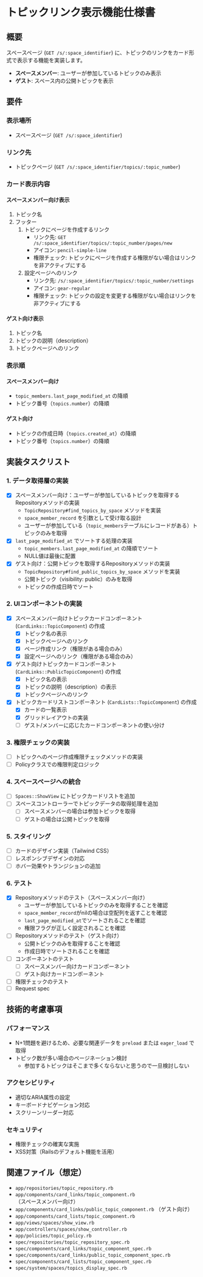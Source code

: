 # トピックリンク表示機能仕様書

## 概要

スペースページ (`GET /s/:space_identifier`) に、トピックのリンクをカード形式で表示する機能を実装します。

- **スペースメンバー**: ユーザーが参加しているトピックのみ表示
- **ゲスト**: スペース内の公開トピックを表示

## 要件

### 表示場所

- スペースページ (`GET /s/:space_identifier`)

### リンク先

- トピックページ (`GET /s/:space_identifier/topics/:topic_number`)

### カード表示内容

#### スペースメンバー向け表示

1. トピック名
2. フッター
   1. トピックにページを作成するリンク
      - リンク先: `GET /s/:space_identifier/topics/:topic_number/pages/new`
      - アイコン: `pencil-simple-line`
      - 権限チェック: トピックにページを作成する権限がない場合はリンクを非アクティブにする
   2. 設定ページへのリンク
      - リンク先: `/s/:space_identifier/topics/:topic_number/settings`
      - アイコン: `gear-regular`
      - 権限チェック: トピックの設定を変更する権限がない場合はリンクを非アクティブにする

#### ゲスト向け表示

1. トピック名
2. トピックの説明（description）
3. トピックページへのリンク

### 表示順

#### スペースメンバー向け

- `topic_members.last_page_modified_at` の降順
- トピック番号（`topics.number`）の降順

#### ゲスト向け

- トピックの作成日時（`topics.created_at`）の降順
- トピック番号（`topics.number`）の降順

## 実装タスクリスト

### 1. データ取得層の実装

- [x] スペースメンバー向け：ユーザーが参加しているトピックを取得するRepositoryメソッドの実装
  - `TopicRepository#find_topics_by_space` メソッドを実装
  - `space_member_record` を引数として受け取る設計
  - ユーザーが参加している（`topic_members`テーブルにレコードがある）トピックのみを取得
- [x] `last_page_modified_at` でソートする処理の実装
  - `topic_members.last_page_modified_at` の降順でソート
  - NULL値は最後に配置
- [x] ゲスト向け：公開トピックを取得するRepositoryメソッドの実装
  - `TopicRepository#find_public_topics_by_space` メソッドを実装
  - 公開トピック（visibility: public）のみを取得
  - トピックの作成日時でソート

### 2. UIコンポーネントの実装

- [x] スペースメンバー向けトピックカードコンポーネント (`CardLinks::TopicComponent`) の作成
  - [x] トピック名の表示
  - [x] トピックページへのリンク
  - [x] ページ作成リンク（権限がある場合のみ）
  - [x] 設定ページへのリンク（権限がある場合のみ）
- [x] ゲスト向けトピックカードコンポーネント (`CardLinks::PublicTopicComponent`) の作成
  - [x] トピック名の表示
  - [x] トピックの説明（description）の表示
  - [x] トピックページへのリンク
- [x] トピックカードリストコンポーネント (`CardLists::TopicComponent`) の作成
  - [x] カードの一覧表示
  - [x] グリッドレイアウトの実装
  - [ ] ゲスト/メンバーに応じたカードコンポーネントの使い分け

### 3. 権限チェックの実装

- [ ] トピックへのページ作成権限チェックメソッドの実装
- [ ] Policyクラスでの権限判定ロジック

### 4. スペースページへの統合

- [ ] `Spaces::ShowView` にトピックカードリストを追加
- [ ] スペースコントローラーでトピックデータの取得処理を追加
  - [ ] スペースメンバーの場合は参加トピックを取得
  - [ ] ゲストの場合は公開トピックを取得

### 5. スタイリング

- [ ] カードのデザイン実装（Tailwind CSS）
- [ ] レスポンシブデザインの対応
- [ ] ホバー効果やトランジションの追加

### 6. テスト

- [x] Repositoryメソッドのテスト（スペースメンバー向け）
  - ユーザーが参加しているトピックのみを取得することを確認
  - `space_member_record`がnilの場合は空配列を返すことを確認
  - `last_page_modified_at`でソートされることを確認
  - 権限フラグが正しく設定されることを確認
- [ ] Repositoryメソッドのテスト（ゲスト向け）
  - 公開トピックのみを取得することを確認
  - 作成日時でソートされることを確認
- [ ] コンポーネントのテスト
  - [ ] スペースメンバー向けカードコンポーネント
  - [ ] ゲスト向けカードコンポーネント
- [ ] 権限チェックのテスト
- [ ] Request spec

## 技術的考慮事項

### パフォーマンス

- N+1問題を避けるため、必要な関連データを `preload` または `eager_load` で取得
- トピック数が多い場合のページネーション検討
  - 参加するトピックはそこまで多くならないと思うので一旦検討しない

### アクセシビリティ

- 適切なARIA属性の設定
- キーボードナビゲーション対応
- スクリーンリーダー対応

### セキュリティ

- 権限チェックの確実な実施
- XSS対策（Railsのデフォルト機能を活用）

## 関連ファイル（想定）

- `app/repositories/topic_repository.rb`
- `app/components/card_links/topic_component.rb` （スペースメンバー向け）
- `app/components/card_links/public_topic_component.rb` （ゲスト向け）
- `app/components/card_lists/topic_component.rb`
- `app/views/spaces/show_view.rb`
- `app/controllers/spaces/show_controller.rb`
- `app/policies/topic_policy.rb`
- `spec/repositories/topic_repository_spec.rb`
- `spec/components/card_links/topic_component_spec.rb`
- `spec/components/card_links/public_topic_component_spec.rb`
- `spec/components/card_lists/topic_component_spec.rb`
- `spec/system/spaces/topics_display_spec.rb`
